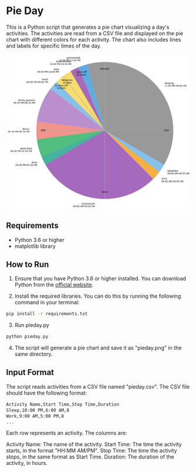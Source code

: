 # Pie Day

This is a Python script that generates a pie chart visualizing a day's activities. The activities are read from a CSV file and displayed on the pie chart with different colors for each activity. The chart also includes lines and labels for specific times of the day.

![Pie Day Chart](pieday.png)

## Requirements

- Python 3.6 or higher
- matplotlib library

## How to Run

1. Ensure that you have Python 3.6 or higher installed. You can download Python from the [official website](https://www.python.org/downloads/).

2. Install the required libraries. You can do this by running the following command in your terminal:

```bash
pip install -r requirements.txt
```
3. Run pieday.py

```bash
python pieday.py
```

4. The script will generate a pie chart and save it as "pieday.png" in the same directory.

## Input Format

The script reads activities from a CSV file named "pieday.csv". The CSV file should have the following format:

```csv
Activity Name,Start Time,Stop Time,Duration
Sleep,10:00 PM,6:00 AM,8
Work,9:00 AM,5:00 PM,8
...
```

Each row represents an activity. The columns are:

Activity Name: The name of the activity.
Start Time: The time the activity starts, in the format "HH:MM AM/PM".
Stop Time: The time the activity stops, in the same format as Start Time.
Duration: The duration of the activity, in hours.